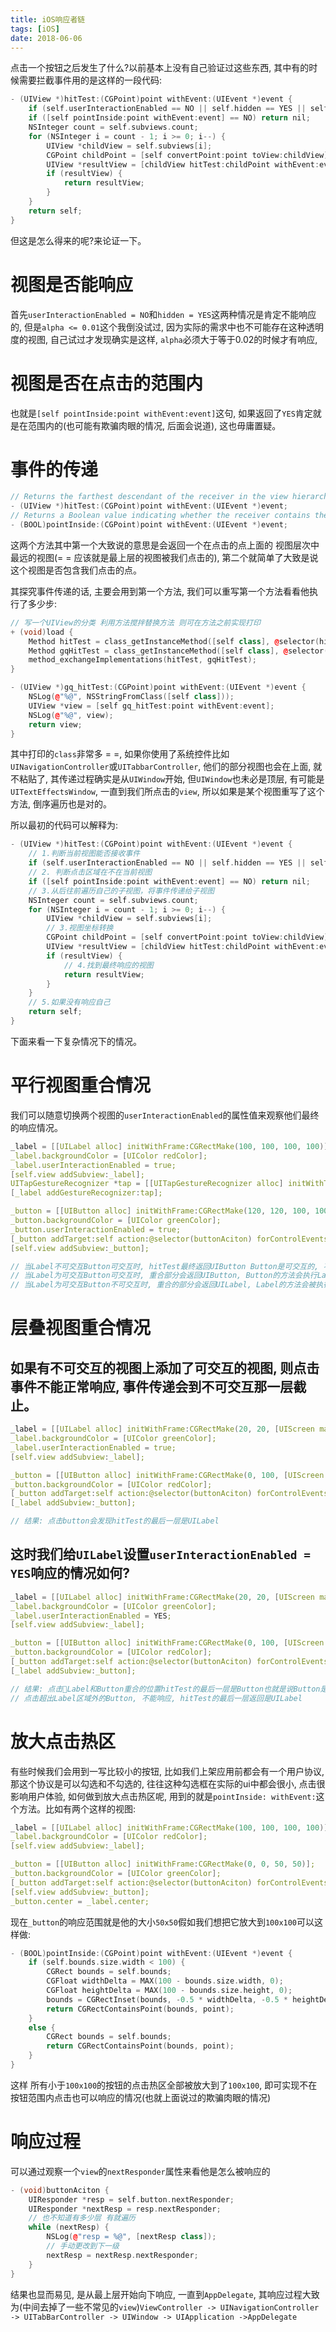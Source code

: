 ```yaml
---
title: iOS响应者链
tags: [iOS]
date: 2018-06-06
---
```

点击一个按钮之后发生了什么?以前基本上没有自己验证过这些东西, 其中有的时候需要拦截事件用的是这样的一段代码:
```cpp
- (UIView *)hitTest:(CGPoint)point withEvent:(UIEvent *)event {
    if (self.userInteractionEnabled == NO || self.hidden == YES || self.alpha <= 0.01) return nil;
    if ([self pointInside:point withEvent:event] == NO) return nil;
    NSInteger count = self.subviews.count;
    for (NSInteger i = count - 1; i >= 0; i--) {
        UIView *childView = self.subviews[i];
        CGPoint childPoint = [self convertPoint:point toView:childView];
        UIView *resultView = [childView hitTest:childPoint withEvent:event];
        if (resultView) {
            return resultView;
        }
    }
    return self;
}
```
但这是怎么得来的呢?来论证一下。

# 视图是否能响应
首先`userInteractionEnabled = NO`和`hidden = YES`这两种情况是肯定不能响应的, 但是`alpha <= 0.01`这个我倒没试过, 因为实际的需求中也不可能存在这种透明度的视图, 自己试过才发现确实是这样, `alpha`必须大于等于0.02的时候才有响应, 

# 视图是否在点击的范围内
也就是`[self pointInside:point withEvent:event]`这句, 如果返回了`YES`肯定就是在范围内的(也可能有欺骗肉眼的情况, 后面会说道), 这也毋庸置疑。

# 事件的传递
```cpp
// Returns the farthest descendant of the receiver in the view hierarchy (including itself) that contains a specified point.
- (UIView *)hitTest:(CGPoint)point withEvent:(UIEvent *)event;
// Returns a Boolean value indicating whether the receiver contains the specified point.
- (BOOL)pointInside:(CGPoint)point withEvent:(UIEvent *)event;
```
这两个方法其中第一个大致说的意思是会返回一个在点击的点上面的 视图层次中最远的视图(= = 应该就是最上层的视图被我们点击的), 第二个就简单了大致是说这个视图是否包含我们点击的点。

其探究事件传递的话, 主要会用到第一个方法, 我们可以重写第一个方法看看他执行了多少步:
```cpp
// 写一个UIView的分类 利用方法搅拌替换方法 则可在方法之前实现打印
+ (void)load {
    Method hitTest = class_getInstanceMethod([self class], @selector(hitTest:withEvent:));
    Method gqHitTest = class_getInstanceMethod([self class], @selector(gq_hitTest:withEvent:));
    method_exchangeImplementations(hitTest, gqHitTest);
}

- (UIView *)gq_hitTest:(CGPoint)point withEvent:(UIEvent *)event {
    NSLog(@"%@", NSStringFromClass([self class]));
    UIView *view = [self gq_hitTest:point withEvent:event];
    NSLog(@"%@", view);
    return view;
}
```
其中打印的`class`非常多 = =, 如果你使用了系统控件比如`UINavigationController`或`UITabbarController`, 他们的部分视图也会在上面, 就不粘贴了, 其传递过程确实是从`UIWindow`开始, 但`UIWindow`也未必是顶层, 有可能是`UITextEffectsWindow`, 一直到我们所点击的`view`, 所以如果是某个视图重写了这个方法, 倒序遍历也是对的。

所以最初的代码可以解释为:
```cpp
- (UIView *)hitTest:(CGPoint)point withEvent:(UIEvent *)event {
    // 1.判断当前视图能否接收事件
    if (self.userInteractionEnabled == NO || self.hidden == YES || self.alpha <= 0.01) return nil;
    // 2. 判断点击区域在不在当前视图
    if ([self pointInside:point withEvent:event] == NO) return nil;
    // 3.从后往前遍历自己的子视图，将事件传递给子视图
    NSInteger count = self.subviews.count;
    for (NSInteger i = count - 1; i >= 0; i--) {
        UIView *childView = self.subviews[i];
        // 3.视图坐标转换
        CGPoint childPoint = [self convertPoint:point toView:childView];
        UIView *resultView = [childView hitTest:childPoint withEvent:event];
        if (resultView) {
            // 4.找到最终响应的视图
            return resultView;
        }
    }
    // 5.如果没有响应自己
    return self;
}
```
下面来看一下复杂情况下的情况。

# 平行视图重合情况 
我们可以随意切换两个视图的`userInteractionEnabled`的属性值来观察他们最终的响应情况。

```cpp
_label = [[UILabel alloc] initWithFrame:CGRectMake(100, 100, 100, 100)];
_label.backgroundColor = [UIColor redColor];
_label.userInteractionEnabled = true;
[self.view addSubview:_label];
UITapGestureRecognizer *tap = [[UITapGestureRecognizer alloc] initWithTarget:self action:@selector(labelAction)];
[_label addGestureRecognizer:tap];

_button = [[UIButton alloc] initWithFrame:CGRectMake(120, 120, 100, 100)];
_button.backgroundColor = [UIColor greenColor];
_button.userInteractionEnabled = true;
[_button addTarget:self action:@selector(buttonAciton) forControlEvents:UIControlEventTouchUpInside];
[self.view addSubview:_button];

// 当Label不可交互Button可交互时, hitTest最终返回UIButton Button是可交互的, 不会影响点击事件
// 当Label为可交互Button可交互时, 重合部分会返回UIButton, Button的方法会执行Label的方法不会执行
// 当Label为可交互Button不可交互时, 重合的部分会返回UILabel, Label的方法会被执行
```

# 层叠视图重合情况
## 如果有不可交互的视图上添加了可交互的视图, 则点击事件不能正常响应, 事件传递会到不可交互那一层截止。

```cpp
_label = [[UILabel alloc] initWithFrame:CGRectMake(20, 20, [UIScreen mainScreen].bounds.size.width - 40, 200)];
_label.backgroundColor = [UIColor greenColor];
_label.userInteractionEnabled = true;
[self.view addSubview:_label];

_button = [[UIButton alloc] initWithFrame:CGRectMake(0, 100, [UIScreen mainScreen].bounds.size.width - 40, 200)];
_button.backgroundColor = [UIColor redColor];
[_button addTarget:self action:@selector(buttonAciton) forControlEvents:UIControlEventTouchUpInside];
[_label addSubview:_button];

// 结果: 点击button会发现hitTest的最后一层是UILabel
```
## 这时我们给`UILabel`设置`userInteractionEnabled = YES`响应的情况如何?

```cpp
_label = [[UILabel alloc] initWithFrame:CGRectMake(20, 20, [UIScreen mainScreen].bounds.size.width - 40, 200)];
_label.backgroundColor = [UIColor greenColor];
_label.userInteractionEnabled = YES;
[self.view addSubview:_label];

_button = [[UIButton alloc] initWithFrame:CGRectMake(0, 100, [UIScreen mainScreen].bounds.size.width - 40, 200)];
_button.backgroundColor = [UIColor redColor];
[_button addTarget:self action:@selector(buttonAciton) forControlEvents:UIControlEventTouchUpInside];
[_label addSubview:_button];

// 结果: 点击Label和Button重合的位置hitTest的最后一层是Button也就是说Button是可以被响应的。
// 点击超出Label区域外的Button, 不能响应, hitTest的最后一层返回是UILabel
```
# 放大点击热区
有些时候我们会用到一写比较小的按钮, 比如我们上架应用前都会有一个用户协议, 那这个协议是可以勾选和不勾选的, 往往这种勾选框在实际的ui中都会很小, 点击很影响用户体验, 如何做到放大点击热区呢, 用到的就是`pointInside: withEvent:`这个方法。比如有两个这样的视图:

```cpp
_label = [[UILabel alloc] initWithFrame:CGRectMake(100, 100, 100, 100)];
_label.backgroundColor = [UIColor redColor];
[self.view addSubview:_label];

_button = [[UIButton alloc] initWithFrame:CGRectMake(0, 0, 50, 50)];
_button.backgroundColor = [UIColor greenColor];
[_button addTarget:self action:@selector(buttonAciton) forControlEvents:UIControlEventTouchUpInside];
[self.view addSubview:_button];
_button.center = _label.center;
```

现在`_button`的响应范围就是他的大小`50x50`假如我们想把它放大到`100x100`可以这样做:

```cpp
- (BOOL)pointInside:(CGPoint)point withEvent:(UIEvent *)event {
    if (self.bounds.size.width < 100) {
        CGRect bounds = self.bounds;
        CGFloat widthDelta = MAX(100 - bounds.size.width, 0);
        CGFloat heightDelta = MAX(100 - bounds.size.height, 0);
        bounds = CGRectInset(bounds, -0.5 * widthDelta, -0.5 * heightDelta);
        return CGRectContainsPoint(bounds, point);
    }
    else {
        CGRect bounds = self.bounds;
        return CGRectContainsPoint(bounds, point);
    }
}
```

这样 所有小于`100x100`的按钮的点击热区全部被放大到了`100x100`, 即可实现不在按钮范围内点击也可以响应的情况(也就上面说过的欺骗肉眼的情况)

# 响应过程
可以通过观察一个`view`的`nextResponder`属性来看他是怎么被响应的

```cpp
- (void)buttonAciton {
    UIResponder *resp = self.button.nextResponder;
    UIResponder *nextResp = resp.nextResponder;
    // 也不知道有多少层 有就遍历
    while (nextResp) {
        NSLog(@"resp = %@", [nextResp class]);
        // 手动更改到下一级
        nextResp = nextResp.nextResponder;
    }
}
```
结果也显而易见, 是从最上层开始向下响应, 一直到`AppDelegate`, 其响应过程大致为(中间去掉了一些不常见的`view`)`ViewController -> UINavigationController -> UITabBarController -> UIWindow -> UIApplication ->AppDelegate`
